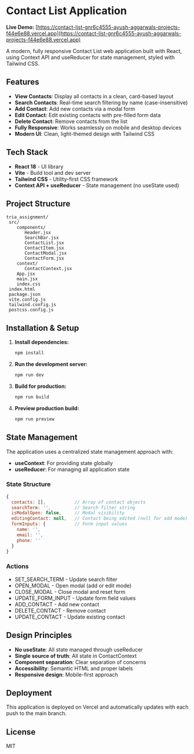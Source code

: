 # Contact List Application

 **Live Demo:** [https://contact-list-gnr6c4555-ayush-aggarwals-projects-f44e6e88.vercel.app](https://contact-list-gnr6c4555-ayush-aggarwals-projects-f44e6e88.vercel.app)

A modern, fully responsive Contact List web application built with React, using Context API and useReducer for state management, styled with Tailwind CSS.

## Features

-  **View Contacts**: Display all contacts in a clean, card-based layout
-  **Search Contacts**: Real-time search filtering by name (case-insensitive)
-  **Add Contact**: Add new contacts via a modal form
-  **Edit Contact**: Edit existing contacts with pre-filled form data
-  **Delete Contact**: Remove contacts from the list
-  **Fully Responsive**: Works seamlessly on mobile and desktop devices
-  **Modern UI**: Clean, light-themed design with Tailwind CSS

## Tech Stack

- **React 18** - UI library
- **Vite** - Build tool and dev server
- **Tailwind CSS** - Utility-first CSS framework
- **Context API + useReducer** - State management (no useState used)

## Project Structure

```
tria_assignment/
 src/
    components/
       Header.jsx
       SearchBar.jsx
       ContactList.jsx
       ContactItem.jsx
       ContactModal.jsx
       ContactForm.jsx
    context/
       ContactContext.jsx
    App.jsx
    main.jsx
    index.css
 index.html
 package.json
 vite.config.js
 tailwind.config.js
 postcss.config.js
```

## Installation & Setup

1. **Install dependencies:**
   ```bash
   npm install
   ```

2. **Run the development server:**
   ```bash
   npm run dev
   ```

3. **Build for production:**
   ```bash
   npm run build
   ```

4. **Preview production build:**
   ```bash
   npm run preview
   ```

## State Management

The application uses a centralized state management approach with:

- **useContext**: For providing state globally
- **useReducer**: For managing all application state

### State Structure

```javascript
{
  contacts: [],           // Array of contact objects
  searchTerm: '',         // Search filter string
  isModalOpen: false,     // Modal visibility
  editingContact: null,   // Contact being edited (null for add mode)
  formInputs: {           // Form input values
    name: '',
    email: '',
    phone: ''
  }
}
```

### Actions

- SET_SEARCH_TERM - Update search filter
- OPEN_MODAL - Open modal (add or edit mode)
- CLOSE_MODAL - Close modal and reset form
- UPDATE_FORM_INPUT - Update form field values
- ADD_CONTACT - Add new contact
- DELETE_CONTACT - Remove contact
- UPDATE_CONTACT - Update existing contact

## Design Principles

- **No useState**: All state managed through useReducer
- **Single source of truth**: All state in ContactContext
- **Component separation**: Clear separation of concerns
- **Accessibility**: Semantic HTML and proper labels
- **Responsive design**: Mobile-first approach

## Deployment

This application is deployed on Vercel and automatically updates with each push to the main branch.

## License

MIT
